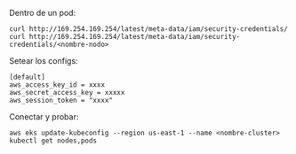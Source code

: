 Dentro de un pod:
```
curl http://169.254.169.254/latest/meta-data/iam/security-credentials/
curl http://169.254.169.254/latest/meta-data/iam/security-credentials/<nombre-nodo>
```

Setear los configs:
```
[default]
aws_access_key_id = xxxx
aws_secret_access_key = xxxxx
aws_session_token = "xxxx"
```

Conectar y probar:
```
aws eks update-kubeconfig --region us-east-1 --name <nombre-cluster>
kubectl get nodes,pods
```

